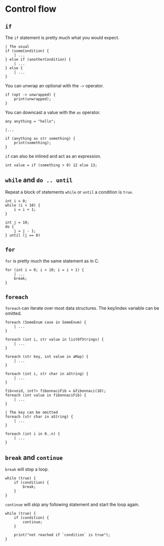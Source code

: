 # Control flow

## `if`
The `if` statement is pretty much what you would expect.
```buzz
| The usual
if (someCondition) {
    | ...
} else if (anotherCondition) {
    | ...
} else {
    | ...
}
```

You can unwrap an optional with the `->` operator.
```buzz
if (opt -> unwrapped) {
    print(unwrapped);
}
```

You can downcast a value with the `as` operator.
```buzz
any anything = "hello";

|...

if (anything as str something) {
    print(something);
}
```

`if` can also be inlined and act as an expression.
```buzz
int value = if (something > 0) 12 else 13;
```

## `while` and `do .. until`
Repeat a block of statements `while` or `until` a condition is `true`.
```buzz
int i = 0;
while (i < 10) {
    i = i + 1;
}

int j = 10;
do {
    j = j - 1;
} until (j == 0)
```

## `for`
`for` is pretty much the same statement as in C.
```buzz
for (int i = 0; i < 10; i = i + 1) {
    | ...
    break;
}
```

## `foreach`

`foreach` can iterate over most data structures. The key/index variable can be omitted.
```buzz
foreach (SomeEnum case in SomeEnum) {
    | ...
}

foreach (int i, str value in listOfStrings) {
    | ...
}

foreach (str key, int value in aMap) {
    | ...
}

foreach (int i, str char in aString) {
    | ...
}

fib<void, int?> fibonnaciFib = &fibonnaci(10);
foreach (int value in fibonnaciFib) {
    | ...
}

| The key can be omitted
foreach (str char in aString) {
    | ...
}

foreach (int i in 0..n) {
    | ...
}
```

## `break` and `continue`
`break` will stop a loop.
```buzz
while (true) {
    if (condition) {
        break;
    }
}
```

`continue` will skip any following statement and start the loop again.
```buzz
while (true) {
    if (condition) {
        continue;
    }

    print("not reached if `condition` is true");
}
```